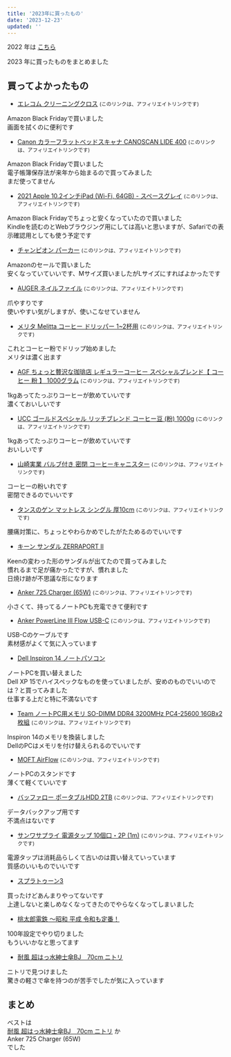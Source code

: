 ```yaml
---
title: '2023年に買ったもの'
date: '2023-12-23'
updated: ''
---
```


2022 年は [こちら](https://blog.freks.jp/bestbuy-2022)

2023 年に買ったものをまとめました

## 買ってよかったもの

- [エレコム クリーニングクロス](https://amzn.to/3GlO4mM) <small>(このリンクは、アフィリエイトリンクです)</small>

Amazon Black Fridayで買いました  
画面を拭くのに便利です

- [Canon カラーフラットベッドスキャナ CANOSCAN LIDE 400](https://amzn.to/4a0reP6) <small>(このリンクは、アフィリエイトリンクです)</small>

Amazon Black Fridayで買いました  
電子帳簿保存法が来年から始まるので買ってみました  
まだ使ってません

- [2021 Apple 10.2インチiPad (Wi-Fi, 64GB) - スペースグレイ](https://amzn.to/3R3HTbQ) <small>(このリンクは、アフィリエイトリンクです)</small>

Amazon Black Fridayでちょっと安くなっていたので買いました  
Kindleを読むのとWebブラウジング用にしては高いと思いますが、Safariでの表示確認用としても使う予定です

- [チャンピオン パーカー](https://amzn.to/3uzwQzM) <small>(このリンクは、アフィリエイトリンクです)</small>

Amazonのセールで買いました  
安くなっていていいです、Mサイズ買いましたがLサイズにすればよかったです

- [AUGER ネイルファイル](https://amzn.to/3N4PAOa) <small>(このリンクは、アフィリエイトリンクです)</small>

爪やすりです  
使いやすい気がしますが、使いこなせていません

- [メリタ Melitta コーヒー ドリッパー 1~2杯用](https://amzn.to/40YxOBI) <small>(このリンクは、アフィリエイトリンクです)</small>

これとコーヒー粉でドリップ始めました  
メリタは濃く出ます

- [AGF ちょっと贅沢な珈琲店 レギュラーコーヒー スペシャルブレンド【 コーヒー 粉 】 1000グラム](https://amzn.to/47xAOY5) <small>(このリンクは、アフィリエイトリンクです)</small>

1kgあってたっぷりコーヒーが飲めていいです  
濃くておいしいです  

- [UCC ゴールドスペシャル リッチブレンド コーヒー豆 (粉) 1000g](https://amzn.to/3uzuh0K) <small>(このリンクは、アフィリエイトリンクです)</small>

1kgあってたっぷりコーヒーが飲めていいです  
おいしいです  

- [山崎実業 バルブ付き 密閉 コーヒーキャニスター](https://amzn.to/411YZeN) <small>(このリンクは、アフィリエイトリンクです)</small>

コーヒーの粉いれです  
密閉できるのでいいです

- [タンスのゲン マットレス シングル 厚10cm](https://amzn.to/46vVwXj) <small>(このリンクは、アフィリエイトリンクです)</small>

腰痛対策に、ちょっとやわらかめでしたがたためるのでいいです

- [キーン サンダル ZERRAPORT II](https://amzn.to/46CFYB4)

Keenの変わった形のサンダルが出てたので買ってみました  
慣れるまで足が痛かったですが、慣れました  
日焼け跡が不思議な形になります

- [Anker 725 Charger (65W)](https://amzn.to/3uzum4l) <small>(このリンクは、アフィリエイトリンクです)</small>

小さくて、持ってるノートPCも充電できて便利です

- [Anker PowerLine III Flow USB-C](https://amzn.to/47QDsYU) <small>(このリンクは、アフィリエイトリンクです)</small>

USB-Cのケーブルです  
素材感がよくて気に入っています

- [Dell Inspiron 14 ノートパソコン](https://www.dell.com/ja-jp/shop/%E3%83%87%E3%83%AB%E3%81%AE%E3%83%8E%E3%83%BC%E3%83%88%E3%83%91%E3%82%BD%E3%82%B3%E3%83%B3/inspiron-14%E3%83%8E%E3%83%BC%E3%83%88%E3%83%91%E3%82%BD%E3%82%B3%E3%83%B3/spd/inspiron-14-5420-laptop)

ノートPCを買い替えました  
Dell XP 15でハイスペックなものを使っていましたが、安めのものでいいのでは？と買ってみました  
仕事する上だと特に不満ないです

- [Team ノートPC用メモリ SO-DIMM DDR4 3200MHz PC4-25600 16GBx2枚組](https://amzn.to/49PNLhA) <small>(このリンクは、アフィリエイトリンクです)</small>

Inspiron 14のメモリを換装しました  
DellのPCはメモリを付け替えられるのでいいです  

- [MOFT AirFlow](https://amzn.to/3QYLeZN) <small>(このリンクは、アフィリエイトリンクです)</small>

ノートPCのスタンドです  
薄くて軽くていいです

- [バッファロー ポータブルHDD 2TB](https://amzn.to/4148cmX) <small>(このリンクは、アフィリエイトリンクです)</small>

データバックアップ用です  
不満点はないです

- [サンワサプライ 電源タップ 10個口・2P (1m)](https://amzn.to/3NsnMDB) <small>(このリンクは、アフィリエイトリンクです)</small>

電源タップは消耗品らしくて古いのは買い替えていっています  
質感のいいものでいいです

- [スプラトゥーン3](https://www.biccamera.com/bc/item/10113300/)

買ったけどあんまりやってないです  
上達しないと楽しめなくなってきたのでやらなくなってしまいました  

- [桃太郎電鉄 ～昭和 平成 令和も定番！](https://www.biccamera.com/bc/item/8271277/)

100年設定でやり切りました  
もういいかなと思ってます  

- [耐風 超はっ水紳士傘BJ　70cm ニトリ](https://www.nitori-net.jp/ec/product/8698996s/)

ニトリで見つけました  
驚きの軽さで傘を持つのが苦手でしたが気に入っています  

## まとめ

ベストは  
[耐風 超はっ水紳士傘BJ　70cm ニトリ](https://www.nitori-net.jp/ec/product/8698996s/) か  
Anker 725 Charger (65W)  
でした
